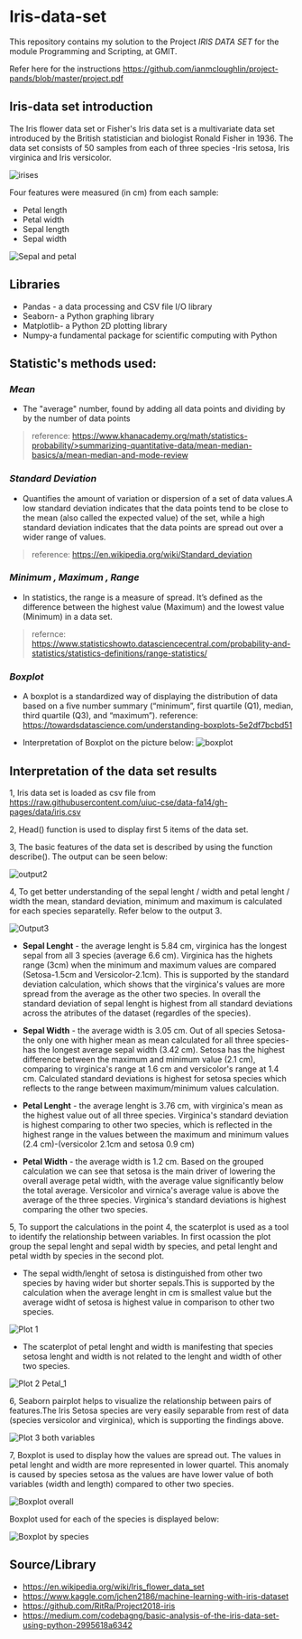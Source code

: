 # Iris-data-set

This repository contains my solution to the Project _IRIS DATA SET_ for the module Programming and Scripting, at GMIT.

Refer here for the instructions https://github.com/ianmcloughlin/project-pands/blob/master/project.pdf

## Iris-data set introduction

The Iris flower data set or Fisher's Iris data set is a multivariate data set introduced by the British statistician and biologist Ronald Fisher in 1936.
The data set consists of 50 samples from each of three species -Iris setosa, Iris virginica and Iris versicolor. 

![irises](https://user-images.githubusercontent.com/47481671/56443288-e62c2480-62eb-11e9-9ad4-a4dc907a81b4.png)

Four features were measured (in cm) from each sample:

* Petal length
* Petal width 
* Sepal length 
* Sepal width 

![Sepal and petal](https://user-images.githubusercontent.com/47481671/56443313-08be3d80-62ec-11e9-933b-0810c5c33051.jpg)

## Libraries

* Pandas - a data processing and CSV file I/O library
* Seaborn- a Python graphing library
* Matplotlib- a Python 2D plotting library
* Numpy-a fundamental package for scientific computing with Python

## Statistic's methods used:

### *Mean*
* The "average" number, found by adding all data points and dividing by by the number of data points
>reference: https://www.khanacademy.org/math/statistics-probability/>summarizing-quantitative-data/mean-median-basics/a/mean-median-and-mode-review

### *Standard Deviation*
* Quantifies the amount of variation or dispersion of a set of data values.A low standard deviation indicates that the data points tend to be close to the mean (also called the expected value) of the set, while a high standard deviation indicates that the data points are spread out over a wider range of values.
>reference: https://en.wikipedia.org/wiki/Standard_deviation

### *Minimum , Maximum , Range*
* In statistics, the range is a measure of spread. It’s defined as the difference between the highest value (Maximum)  and the lowest value (Minimum) in a data set.
>refernce: https://www.statisticshowto.datasciencecentral.com/probability-and-statistics/statistics-definitions/range-statistics/

### *Boxplot*
* A boxplot is a standardized way of displaying the distribution of data based on a five number summary (“minimum”, first quartile (Q1), median, third quartile (Q3), and “maximum”).
reference: https://towardsdatascience.com/understanding-boxplots-5e2df7bcbd51

* Interpretation of Boxplot on the picture below:
![boxplot](https://user-images.githubusercontent.com/47481671/56097809-1d1bc800-5ef1-11e9-97ab-1299a0767349.JPG)

## Interpretation of the data set results

1, Iris data set is loaded as csv file from  https://raw.githubusercontent.com/uiuc-cse/data-fa14/gh-pages/data/iris.csv

2, Head() function is used to display first 5 items of the data set.

3, The basic features of the data set is described by using the function describe(). The output can be seen below:

![output2](https://user-images.githubusercontent.com/47481671/56411071-66647280-6277-11e9-903d-c165fda1f98f.JPG)

4, To get better understanding of the sepal lenght / width and petal lenght / width the mean, standard deviation, minimum and maximum is calculated for each species separatelly. Refer below to the output 3.

![Output3](https://user-images.githubusercontent.com/47481671/56443403-6e122e80-62ec-11e9-880c-58ee3daa40c4.JPG)

* **Sepal Lenght** - the average lenght is 5.84 cm, virginica has the longest sepal from all 3 species (average 6.6 cm). Virginica has the highets range (3cm) when the minimum and maximum values are compared (Setosa-1.5cm and Versicolor-2.1cm). This is supported by the standard deviation calculation, which shows that the virginica's values are more spread from the average as the other two species. In overall the standard deviation of sepal lenght is highest from all standard deviations across the atributes of the dataset (regardles of the species).

* **Sepal Width** - the average width is 3.05 cm. Out of all species Setosa-the only one with higher mean as mean calculated for all three species- has the longest average sepal width (3.42 cm). Setosa has the highest difference between the maximum and minimum value (2.1 cm), comparing to virginica's range at 1.6 cm and versicolor's range at 1.4 cm. Calculated standard deviations is highest for setosa species which reflects to the range between maximum/minimum values calculation.

* **Petal Lenght** - the average lenght is 3.76 cm, with virginica's mean as the highest value out of all three species. Virginica's standard deviation is highest comparing to other two species, which is reflected in the highest range in the values between the maximum and minimum values (2.4 cm)-(versicolor 2.1cm and setosa 0.9 cm)

* **Petal Width** - the average width is 1.2 cm. Based on the grouped calculation we can see that setosa is the main driver of lowering the overall average petal width, with the average value significantly below the total average. Versicolor and virnica's average value is above the average of the three species. Virginica's standard deviations is highest comparing the other two species.

5, To support the calculations in the point 4, the scaterplot is used as a tool to identify the relationship between variables. In first ocassion the plot group the sepal lenght and sepal width by species, and petal lenght and petal width by species in the second plot. 

* The sepal width/lenght of setosa is distinguished from other two species by having wider but shorter sepals.This is supported by the calculation when the average lenght in cm is smallest value but the average widht of setosa is highest value in comparison to other two species.

![Plot 1](https://user-images.githubusercontent.com/47481671/56443473-bcbfc880-62ec-11e9-8476-87436815820f.png)

* The scaterplot of petal lenght and width is manifesting that species setosa lenght and width is not related to the lenght and width of other two species.


![Plot 2 Petal_1](https://user-images.githubusercontent.com/47481671/56443481-cb0de480-62ec-11e9-9477-010be3003425.png)

6, Seaborn pairplot helps to visualize the relationship between pairs of features.The Iris Setosa species are very easily separable from rest of data (species versicolor and virginica), which is supporting the findings above.

![Plot 3 both variables](https://user-images.githubusercontent.com/47481671/56443503-e0830e80-62ec-11e9-8f07-e072d454e5b3.png)

7, Boxplot is used to display how the values are spread out. The values in petal lenght and width are more represented in lower quartel. This anomaly is caused by species setosa as the values are have lower value of both variables (width and length) compared to other two species. 

![Boxplot overall](https://user-images.githubusercontent.com/47481671/56443549-1627f780-62ed-11e9-9b2f-d0ab52b5c0de.png)

Boxplot used for each of the species is displayed below:

![Boxplot by species](https://user-images.githubusercontent.com/47481671/56443568-2c35b800-62ed-11e9-966e-c2a14df309ea.png)

## Source/Library
* https://en.wikipedia.org/wiki/Iris_flower_data_set
* https://www.kaggle.com/jchen2186/machine-learning-with-iris-dataset
* https://github.com/RitRa/Project2018-iris
* https://medium.com/codebagng/basic-analysis-of-the-iris-data-set-using-python-2995618a6342
